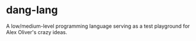 # dang-lang
A low/medium-level programming language serving as a test playground for Alex Oliver's crazy ideas.
